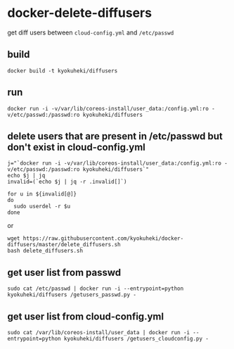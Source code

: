 # docker-delete-diffusers
get diff users between `cloud-config.yml` and `/etc/passwd`

## build

```shell
docker build -t kyokuheki/diffusers
```

## run

```shell
docker run -i -v/var/lib/coreos-install/user_data:/config.yml:ro -v/etc/passwd:/passwd:ro kyokuheki/diffusers
```

## delete users that are present in /etc/passwd but don't exist in cloud-config.yml

```shell
j="`docker run -i -v/var/lib/coreos-install/user_data:/config.yml:ro -v/etc/passwd:/passwd:ro kyokuheki/diffusers`"
echo $j | jq
invalid=(`echo $j | jq -r .invalid[]`)

for u in ${invalid[@]}
do
  sudo userdel -r $u
done
```

or

```shell
wget https://raw.githubusercontent.com/kyokuheki/docker-diffusers/master/delete_diffusers.sh
bash delete_diffusers.sh
```

## get user list from passwd

```shell
sudo cat /etc/passwd | docker run -i --entrypoint=python kyokuheki/diffusers /getusers_passwd.py -
```


## get user list from cloud-config.yml

```shell
sudo cat /var/lib/coreos-install/user_data | docker run -i --entrypoint=python kyokuheki/diffusers /getusers_cloudconfig.py -
```
